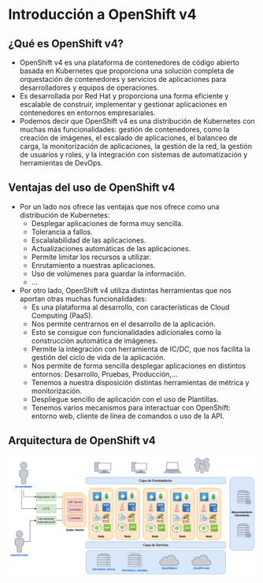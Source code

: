 # Introducción a OpenShift v4

## ¿Qué es OpenShift v4?

* OpenShift v4 es una plataforma de contenedores de código abierto basada en Kubernetes que proporciona una solución completa de orquestación de contenedores y servicios de aplicaciones para desarrolladores y equipos de operaciones. 
* Es desarrollada por Red Hat y proporciona una forma eficiente y escalable de construir, implementar y gestionar aplicaciones en contenedores en entornos empresariales.
* Podemos decir que OpenShift v4 es una distribución de Kubernetes con muchas más funcionalidades: gestión de contenedores, como la creación de imágenes, el escalado de aplicaciones, el balanceo de carga, la monitorización de aplicaciones, la gestión de la red, la gestión de usuarios y roles, y la integración con sistemas de automatización y herramientas de DevOps.

## Ventajas del uso de OpenShift v4

* Por un lado nos ofrece las ventajas que nos ofrece como una distribución de Kubernetes:
    * Desplegar aplicaciones de forma muy sencilla.
    * Tolerancia a fallos.
    * Escalalabilidad de las aplicaciones.
    * Actualizaciones automáticas de las aplicaciones.
    * Permite limitar los recursos a utilizar.
    * Enrutamiento a nuestras aplicaciones.
    * Uso de volúmenes para guardar la información.
    * ...
* Por otro lado, OpenShift v4 utiliza distintas herramientas que nos aportan otras muchas funcionalidades:
    * Es una plataforma al desarrollo, con características de Cloud Computing (PaaS).
    * Nos permite centrarnos en el desarrollo de la aplicación.
    * Esto se consigue con funcionalidades adicionales como la construcción automática de imágenes.
    * Permite la integración con herramienta de IC/DC, que nos facilita la gestión del ciclo de vida de la aplicación.
    * Nos permite de forma sencilla desplegar aplicaciones en distintos entornos: Desarrollo, Pruebas, Producción,...
    * Tenemos a nuestra disposición distintas herramientas de métrica y monitorización.
    * Despliegue sencillo de aplicación con el uso de Plantillas.
    * Tenemos varios mecanismos para interactuar con OpenShift: entorno web, cliente de línea de comandos o uso de la API.

## Arquitectura de OpenShift v4

![openshift](img/openshift.png)